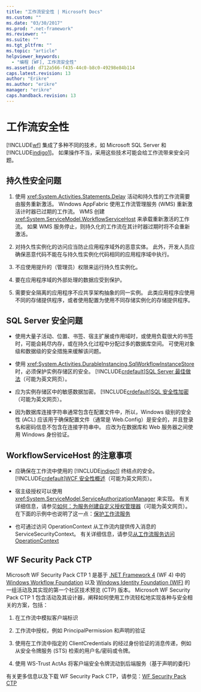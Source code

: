 ```yaml
---
title: "工作流安全性 | Microsoft Docs"
ms.custom: ""
ms.date: "03/30/2017"
ms.prod: ".net-framework"
ms.reviewer: ""
ms.suite: ""
ms.tgt_pltfrm: ""
ms.topic: "article"
helpviewer_keywords: 
  - "编程 [WF], 工作流安全性"
ms.assetid: d712a566-f435-44c0-b8c0-49298e84b114
caps.latest.revision: 13
author: "Erikre"
ms.author: "erikre"
manager: "erikre"
caps.handback.revision: 13
---
```

# 工作流安全性
[!INCLUDE[wf](../../../includes/wf-md.md)] 集成了多种不同的技术，如 Microsoft SQL Server 和 [!INCLUDE[indigo1](../../../includes/indigo1-md.md)]。  如果操作不当，采用这些技术可能会给工作流带来安全问题。  
  
## 持久性安全问题  
  
1.  使用 <xref:System.Activities.Statements.Delay> 活动和持久性的工作流需要由服务重新激活。  Windows AppFabric 使用工作流管理服务 \(WMS\) 重新激活计时器已过期的工作流。  WMS 创建 <xref:System.ServiceModel.WorkflowServiceHost> 来承载重新激活的工作流。  如果 WMS 服务停止，则持久化的工作流在其计时器过期时将不会重新激活。  
  
2.  对持久性实例化的访问应当防止应用程序域外的恶意实体。  此外，开发人员应确保恶意代码不能在与持久性实例化代码相同的应用程序域中执行。  
  
3.  不应使用提升的（管理员）权限来运行持久性实例化。  
  
4.  要在应用程序域的外部处理的数据应受到保护。  
  
5.  需要安全隔离的应用程序不应共享架构抽象的同一实例。  此类应用程序应使用不同的存储提供程序，或者使用配置为使用不同存储实例化的存储提供程序。  
  
## SQL Server 安全问题  
  
-   使用大量子活动、位置、书签、宿主扩展或作用域时，或使用负载很大的书签时，可能会耗尽内存，或在持久化过程中分配过多的数据库空间。  可使用对象级和数据级的安全措施来缓解该问题。  
  
-   使用 <xref:System.Activities.DurableInstancing.SqlWorkflowInstanceStore> 时，必须保护实例存储区的安全。  [!INCLUDE[crdefault](../../../includes/crdefault-md.md)][SQL Server 最佳做法](http://go.microsoft.com/fwlink/?LinkId=164972)（可能为英文网页）。  
  
-   应为实例存储区中的敏感数据加密。  [!INCLUDE[crdefault](../../../includes/crdefault-md.md)][SQL 安全性加密](http://go.microsoft.com/fwlink/?LinkId=164976)（可能为英文网页）。  
  
-   因为数据库连接字符串通常包含在配置文件中，所以，Windows 级别的安全性 \(ACL\) 应该用于确保配置文件（通常是 Web.Config）是安全的，并且登录名和密码信息不包含在连接字符串中。  应改为在数据库和 Web 服务器之间使用 Windows 身份验证。  
  
## WorkflowServiceHost 的注意事项  
  
-   应确保在工作流中使用的 [!INCLUDE[indigo1](../../../includes/indigo1-md.md)] 终结点的安全。  [!INCLUDE[crdefault](../../../includes/crdefault-md.md)][WCF 安全性概述](http://go.microsoft.com/fwlink/?LinkID=164975)（可能为英文网页）。  
  
-   宿主级授权可以使用 <xref:System.ServiceModel.ServiceAuthorizationManager> 来实现。  有关详细信息，请参见[如何：为服务创建自定义授权管理器](http://go.microsoft.com/fwlink/?LinkId=192228)（可能为英文网页）。  在下面的示例中也说明了这一点：[保护工作流服务](../../../docs/framework/windows-workflow-foundation/samples/securing-workflow-services.md)  
  
-   也可通过访问 OperationContext 从工作流内提供传入消息的 ServiceSecurityContext。  有关详细信息，请参见[从工作流服务访问 OperationContext](../../../docs/framework/wcf/feature-details/accessing-operationcontext-from-a-workflow-service.md)  
  
## WF Security Pack CTP  
 Microsoft WF Security Pack CTP 1 是基于 [.NET Framework 4](http://msdn.microsoft.com/netframework/default.aspx) \(WF 4\) 中的 [Windows Workflow Foundation](http://msdn.microsoft.com/netframework/aa663328.aspx) 以及 [Windows Identity Foundation \(WIF\)](http://msdn.microsoft.com/security/aa570351.aspx) 的一组活动及其实现的第一个社区技术预览 \(CTP\) 版本。  Microsoft WF Security Pack CTP 1 包含活动及其设计器，阐释如何使用工作流轻松地实现各种与安全相关的方案，包括：  
  
1.  在工作流中模拟客户端标识  
  
2.  工作流中授权，例如 PrincipalPermission 和声明的验证  
  
3.  使用在工作流中指定的 ClientCredentials 的经过身份验证的消息传递，例如从安全令牌服务 \(STS\) 检索的用户名\/密码或令牌。  
  
4.  使用 WS\-Trust ActAs 将客户端安全令牌流动到后端服务（基于声明的委托）  
  
 有关更多信息以及下载 WF Security Pack CTP，请参见：[WF Security Pack CTP](http://wf.codeplex.com/releases/view/48114)